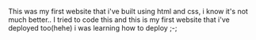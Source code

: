 This was my first website that i've built using html and css, i know it's not much better..
I tried to code this and this is my first website that i've deployed too(hehe)
i was learning how to deploy ;-;
